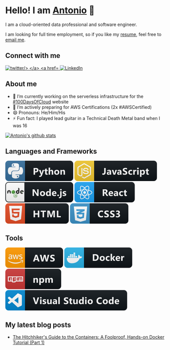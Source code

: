 # Hello! I am [Antonio](https://blog.antoniolofiego.com) 👋
I am a cloud-oriented data professional and software engineer. 

I am looking for full time employment, so if you like my <a href="https://github.com/antoniolofiego/antoniolofiego/blob/master/resume/Resume%20-%20Antonio%20Lo%20Fiego.pdf">resume</a>, feel free to <a href="mailto:alofiego@hey.com">email me</a>.  


## Connect with me
<p align="left">
  <a href="https://twitter.com/antonio_lofiego">
    <img src="https://img.icons8.com/android/48/000000/twitter.png" alt="twitter/>
  </a>
  <a href="https://linkedin.com/in/antoniolofiego">
    <img src="https://img.icons8.com/android/48/000000/linkedin.png" alt="LinkedIn">
  </a>
</p>

## About me
- 🔭 I’m currently working on the serverless infrastructure for the [#100DaysOfCloud](https://github.com/antoniolofiego/100DaysOfCloudApp) website
- 🌱 I’m actively preparing for AWS Certifications (2x #AWSCertified)
- 😄 Pronouns: He/Him/His
- ⚡ Fun fact: I played lead guitar in a Technical Death Metal band when I was 16

[![Antonio's github stats](https://github-readme-stats.vercel.app/api?username=antoniolofiego)](https://github.com/anuraghazra/github-readme-stats)

## Languages and Frameworks
<p align="left">
  <img src="https://github.com/antoniolofiego/antoniolofiego/blob/master/svg/languages-framework/python.svg" alt="Python">
  <img src="https://github.com/antoniolofiego/antoniolofiego/blob/master/svg/languages-framework/js.svg" alt="JavaScript">
  <img src="https://github.com/antoniolofiego/antoniolofiego/blob/master/svg/languages-framework/nodejs.svg" alt="Node.js">
  <img src="https://github.com/antoniolofiego/antoniolofiego/blob/master/svg/languages-framework/react.svg" alt="React">
  <img src="https://github.com/antoniolofiego/antoniolofiego/blob/master/svg/languages-framework/html.svg" alt="HTML">
  <img src="https://github.com/antoniolofiego/antoniolofiego/blob/master/svg/languages-framework/css3.svg" alt="CSS3">
</p>

## Tools
<p align="left">
  <img src="https://github.com/antoniolofiego/antoniolofiego/blob/master/svg/tools/aws.svg" alt="AWS">
  <img src="https://github.com/antoniolofiego/antoniolofiego/blob/master/svg/tools/docker.svg" alt="Docker">
  <img src="https://github.com/antoniolofiego/antoniolofiego/blob/master/svg/tools/npm.svg" alt="npm">
  <img src="https://github.com/antoniolofiego/antoniolofiego/blob/master/svg/tools/visualstudio_code.svg" alt="VSCode">
</p>

## My latest blog posts
<!-- HASHNODE:START -->
- [The Hitchhiker's Guide to the Containers: A Foolproof, Hands-on Docker Tutorial (Part 1)](https://blog.antoniolofiego.com/the-hitchhikers-guide-to-the-containers-a-foolproof-hands-on-docker-tutorial-part-1-ckdc4tni0031759s14z0pdd2j)
<!-- HASHNODE:END -->
